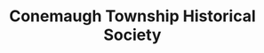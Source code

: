---
layout: repo
title: "Conemaugh Township Historical Society"
id: 13825
permalink: repos/13825/
---